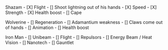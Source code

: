 Shazam 
    - [X] Flight
    - [] Shoot lightning out of his hands
    - [X] Speed
    - [X] Strength
    - [X] Health boost
    - [] Cape

Wolverine
    - [] Regeneration
    - [] Adamantium weakness
    - [] Claws come out of hands
    - [] Animation
    - [] Health boost

Iron Man
    - [] Unibeam
    - [] Flight
    - [] Repulsors
    - [] Energy Beam / Heat Vision
    - [] Nanotech
    - [] Gauntlet